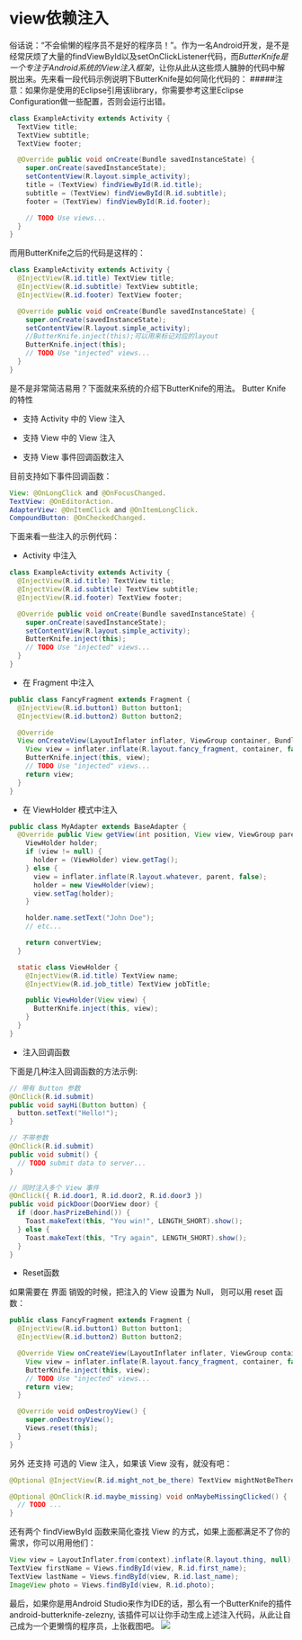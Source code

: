 # view依赖注入
俗话说：“不会偷懒的程序员不是好的程序员！”。作为一名Android开发，是不是经常厌烦了大量的findViewById以及setOnClickListener代码，而*ButterKnife是一个专注于Android系统的View注入框架*，让你从此从这些烦人臃肿的代码中解脱出来。先来看一段代码示例说明下ButterKnife是如何简化代码的：
#####注意：如果你是使用的Eclipse引用该library，你需要参考这里Eclipse Configuration做一些配置，否则会运行出错。
```java
class ExampleActivity extends Activity {
  TextView title;
  TextView subtitle;
  TextView footer;

  @Override public void onCreate(Bundle savedInstanceState) {
    super.onCreate(savedInstanceState);
    setContentView(R.layout.simple_activity);
    title = (TextView) findViewById(R.id.title);
    subtitle = (TextView) findViewById(R.id.subtitle);
    footer = (TextView) findViewById(R.id.footer);

    // TODO Use views...
  }
}
```
而用ButterKnife之后的代码是这样的：
```java
class ExampleActivity extends Activity {
  @InjectView(R.id.title) TextView title;
  @InjectView(R.id.subtitle) TextView subtitle;
  @InjectView(R.id.footer) TextView footer;

  @Override public void onCreate(Bundle savedInstanceState) {
    super.onCreate(savedInstanceState);
    setContentView(R.layout.simple_activity);
    //ButterKnife.inject(this);可以用来标记对应的layout
    ButterKnife.inject(this);
    // TODO Use "injected" views...
  }
}
```
是不是非常简洁易用？下面就来系统的介绍下ButterKnife的用法。
Butter Knife 的特性

* 支持 Activity 中的 View 注入

* 支持 View 中的 View 注入

* 支持 View 事件回调函数注入

目前支持如下事件回调函数：

```java
View: @OnLongClick and @OnFocusChanged.
TextView: @OnEditorAction.
AdapterView: @OnItemClick and @OnItemLongClick.
CompoundButton: @OnCheckedChanged.
```
下面来看一些注入的示例代码：
* Activity 中注入
```java
class ExampleActivity extends Activity {
  @InjectView(R.id.title) TextView title;
  @InjectView(R.id.subtitle) TextView subtitle;
  @InjectView(R.id.footer) TextView footer;

  @Override public void onCreate(Bundle savedInstanceState) {
    super.onCreate(savedInstanceState);
    setContentView(R.layout.simple_activity);
    ButterKnife.inject(this);
    // TODO Use "injected" views...
  }
}
```



* 在 Fragment 中注入
```java
public class FancyFragment extends Fragment {
  @InjectView(R.id.button1) Button button1;
  @InjectView(R.id.button2) Button button2;

  @Override
  View onCreateView(LayoutInflater inflater, ViewGroup container, Bundle savedInstanceState) {
    View view = inflater.inflate(R.layout.fancy_fragment, container, false);
    ButterKnife.inject(this, view);
    // TODO Use "injected" views...
    return view;
  }
}
```



* 在 ViewHolder 模式中注入

```java
public class MyAdapter extends BaseAdapter {
  @Override public View getView(int position, View view, ViewGroup parent) {
    ViewHolder holder;
    if (view != null) {
      holder = (ViewHolder) view.getTag();
    } else {
      view = inflater.inflate(R.layout.whatever, parent, false);
      holder = new ViewHolder(view);
      view.setTag(holder);
    }

    holder.name.setText("John Doe");
    // etc...

    return convertView;
  }

  static class ViewHolder {
    @InjectView(R.id.title) TextView name;
    @InjectView(R.id.job_title) TextView jobTitle;

    public ViewHolder(View view) {
      ButterKnife.inject(this, view);
    }
  }
}
```


* 注入回调函数


下面是几种注入回调函数的方法示例:
```java
// 带有 Button 参数
@OnClick(R.id.submit)
public void sayHi(Button button) {
  button.setText("Hello!");
}

// 不带参数
@OnClick(R.id.submit)
public void submit() {
  // TODO submit data to server...
}

// 同时注入多个 View 事件
@OnClick({ R.id.door1, R.id.door2, R.id.door3 })
public void pickDoor(DoorView door) {
  if (door.hasPrizeBehind()) {
    Toast.makeText(this, "You win!", LENGTH_SHORT).show();
  } else {
    Toast.makeText(this, "Try again", LENGTH_SHORT).show();
  }
}
```


* Reset函数


如果需要在 界面 销毁的时候，把注入的 View 设置为 Null， 则可以用 reset 函数：
```java
public class FancyFragment extends Fragment {
  @InjectView(R.id.button1) Button button1;
  @InjectView(R.id.button2) Button button2;

  @Override View onCreateView(LayoutInflater inflater, ViewGroup container, Bundle savedInstanceState) {
    View view = inflater.inflate(R.layout.fancy_fragment, container, false);
    ButterKnife.inject(this, view);
    // TODO Use "injected" views...
    return view;
  }

  @Override void onDestroyView() {
    super.onDestroyView();
    Views.reset(this);
  }
}
```

另外 还支持 可选的 View 注入，如果该 View 没有，就没有吧：
```java
@Optional @InjectView(R.id.might_not_be_there) TextView mightNotBeThere;

@Optional @OnClick(R.id.maybe_missing) void onMaybeMissingClicked() {
  // TODO ...
}
```

还有两个 findViewById 函数来简化查找 View 的方式，如果上面都满足不了你的需求，你可以用用他们：
```java
View view = LayoutInflater.from(context).inflate(R.layout.thing, null);
TextView firstName = Views.findById(view, R.id.first_name);
TextView lastName = Views.findById(view, R.id.last_name);
ImageView photo = Views.findById(view, R.id.photo);
```

最后，如果你是用Android Studio来作为IDE的话，那么有一个ButterKnife的插件android-butterknife-zelezny, 该插件可以让你手动生成上述注入代码，从此让自己成为一个更懒惰的程序员，上张截图吧。
![](http://shanks.qiniudn.com/shanks_zelezny_animated.gif)
